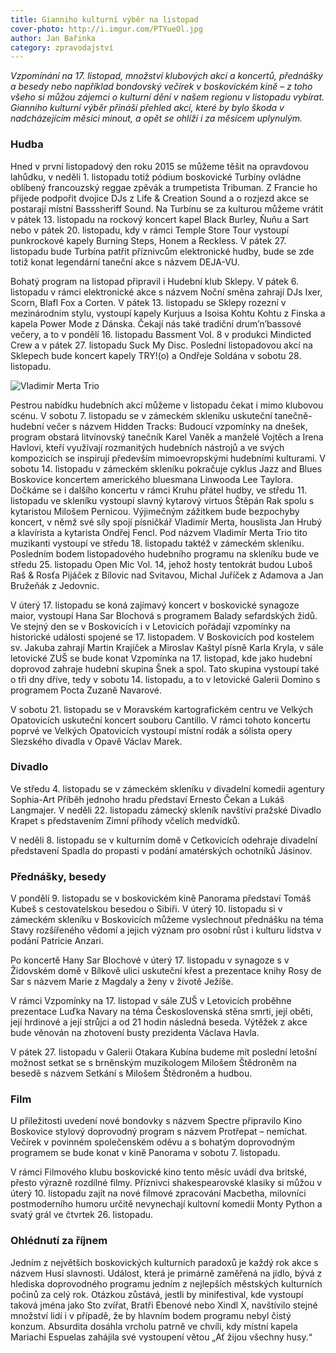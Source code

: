 ```yaml
---
title: Gianniho kulturní výběr na listopad
cover-photo: http://i.imgur.com/PTYueOl.jpg
author: Jan Bařinka
category: zpravodajství
---
```


*Vzpomínání na 17. listopad, množství klubových akcí a koncertů, přednášky a besedy nebo například bondovský večírek v boskovickém kině – z toho všeho si můžou zájemci o kulturní dění v našem regionu v listopadu vybírat. Gianniho kulturní výběr přináší přehled akcí, které by bylo škoda v nadcházejícím měsíci minout, a opět se ohlíží i za měsícem uplynulým.*

### Hudba

Hned v první listopadový den roku 2015 se můžeme těšit na opravdovou lahůdku, v neděli 1. listopadu totiž pódium boskovické Turbíny ovládne oblíbený francouzský reggae zpěvák a trumpetista Tribuman. Z Francie ho přijede podpořit dvojice DJs z Life & Creation Sound a o rozjezd akce se postarají místní Basssheriff Sound. Na Turbínu se za kulturou můžeme vrátit v pátek 13. listopadu na rockový koncert kapel Black Burley, Ňuňu a Sart nebo v pátek 20. listopadu, kdy v rámci Temple Store Tour vystoupí punkrockové kapely Burning Steps, Honem a Reckless. V pátek 27. listopadu bude Turbína patřit příznivcům elektronické hudby, bude se zde totiž konat legendární taneční akce s názvem DEJA-VU.

Bohatý program na listopad připravil i Hudební klub Sklepy. V pátek 6. listopadu v rámci elektronické akce s názvem Noční směna zahrají DJs Ixer, Scorn, Blafl Fox a Corten. V pátek 13. listopadu se Sklepy rozezní v mezinárodním stylu, vystoupí kapely Kurjuus a Isoisa Kohtu Kohtu z Finska a kapela Power Mode z Dánska. Čekají nás také tradiční drum’n’bassové večery, a to v pondělí 16. listopadu Bassment Vol. 8 v produkci Mindicted Crew a v pátek 27. listopadu Suck My Disc. Poslední listopadovou akcí na Sklepech bude koncert kapely TRY!(o) a Ondřeje Soldána v sobotu 28. listopadu.

<img src="http://i.imgur.com/PTYueOl.jpg" alt="Vladimír Merta Trio" class="img-responsive">

Pestrou nabídku hudebních akcí můžeme v listopadu čekat i mimo klubovou scénu. V sobotu 7. listopadu se v zámeckém skleníku uskuteční tanečně-hudební večer s názvem Hidden Tracks: Budoucí vzpomínky na dnešek, program obstará litvínovský tanečník Karel Vaněk a manželé Vojtěch a Irena Havlovi, kteří využívají rozmanitých hudebních nástrojů a ve svých kompozicích se inspirují především mimoevropskými hudebními kulturami. V sobotu 14. listopadu v zámeckém skleníku pokračuje cyklus Jazz and Blues Boskovice koncertem amerického bluesmana Linwooda Lee Taylora. Dočkáme se i dalšího koncertu v rámci Kruhu přátel hudby, ve středu 11. listopadu ve skleníku vystoupí slavný kytarový virtuos Štěpán Rak spolu s kytaristou Milošem Pernicou. Výjimečným zážitkem bude bezpochyby koncert, v němž své síly spojí písničkář Vladimír Merta, houslista Jan Hrubý a klavírista a kytarista Ondřej Fencl. Pod názvem Vladimír Merta Trio tito muzikanti vystoupí ve středu 18. listopadu taktéž v zámeckém skleníku. Posledním bodem listopadového hudebního programu na skleníku bude ve středu 25. listopadu Open Mic Vol. 14, jehož hosty tentokrát budou Luboš Raš & Rosťa Pijáček z Bílovic nad Svitavou, Michal Juříček z Adamova a Jan Bružeňák z Jedovnic.

V úterý 17. listopadu se koná zajímavý koncert v boskovické synagoze maior, vystoupí Hana Sar Blochová s programem Balady sefardských židů. Ve stejný den se v Boskovicích i v Letovicích pořádají vzpomínky na historické události spojené se 17. listopadem. V Boskovicích pod kostelem sv. Jakuba zahrají Martin Krajíček a Miroslav Kaštyl písně Karla Kryla, v sále letovické ZUŠ se bude konat Vzpomínka na 17. listopad, kde jako hudební doprovod zahraje hudební skupina Šnek a spol. Tato skupina vystoupí také o tři dny dříve, tedy v sobotu 14. listopadu, a to v letovické Galerii Domino s programem Pocta Zuzaně Navarové.

V sobotu 21. listopadu se v Moravském kartografickém centru ve Velkých Opatovicích uskuteční koncert souboru Cantillo. V rámci tohoto koncertu poprvé ve Velkých Opatovicích vystoupí místní rodák a sólista opery Slezského divadla v Opavě Václav Marek.
 
### Divadlo

Ve středu 4. listopadu se v zámeckém skleníku v divadelní komedii agentury Sophia-Art Příběh jednoho hradu představí Ernesto Čekan a Lukáš Langmajer. V neděli 22. listopadu zámecký skleník navštíví pražské Divadlo Krapet s představením Zimní příhody včelích medvídků.

V neděli 8. listopadu se v kulturním domě v Cetkovicích odehraje divadelní představení Spadla do propasti v podání amatérských ochotníků Jásinov.

### Přednášky, besedy

V pondělí 9. listopadu se v boskovickém kině Panorama představí Tomáš Kubeš s cestovatelskou besedou o Sibiři. V úterý 10. listopadu si v zámeckém skleníku v Boskovicích můžeme vyslechnout přednášku na téma Stavy rozšířeného vědomí a jejich význam pro osobní růst i kulturu lidstva v podání Patricie Anzari.

Po koncertě Hany Sar Blochové v úterý 17. listopadu v synagoze s v Židovském domě v Bílkově ulici uskuteční křest a prezentace knihy Rosy de Sar s názvem Marie z Magdaly a ženy v životě Ježíše.

V rámci Vzpomínky na 17. listopad v sále ZUŠ v Letovicích proběhne prezentace Luďka Navary na téma Československá stěna smrti, její oběti, její hrdinové a její strůjci a od 21 hodin následná beseda. Výtěžek z akce bude věnován na zhotovení busty prezidenta Václava Havla.

V pátek 27. listopadu v Galerii Otakara Kubína budeme mít poslední letošní možnost setkat se s brněnským muzikologem Milošem Štědroněm na besedě s názvem Setkání s Milošem Štědroněm a hudbou.

### Film

U příležitosti uvedení nové bondovky s názvem Spectre připravilo Kino Boskovice stylový doprovodný program s názvem Protřepat – nemíchat. Večírek v povinném společenském oděvu a s bohatým doprovodným programem se bude konat v kině Panorama v sobotu 7. listopadu.

V rámci Filmového klubu boskovické kino tento měsíc uvádí dva britské, přesto výrazně rozdílné filmy. Příznivci shakespearovské klasiky si můžou v úterý 10. listopadu zajít na nové filmové zpracování Macbetha, milovníci postmoderního humoru určitě nevynechají kultovní komedii Monty Python a svatý grál ve čtvrtek 26. listopadu.

### Ohlédnutí za říjnem

Jedním z největších boskovických kulturních paradoxů je každý rok akce s názvem Husí slavnosti. Událost, která je primárně zaměřená na jídlo, bývá z hlediska doprovodného programu jedním z nejlepších městských kulturních počinů za celý rok. Otázkou zůstává, jestli by minifestival, kde vystoupí taková jména jako Sto zvířat, Bratři Ebenové nebo Xindl X, navštívilo stejné množství lidí i v případě, že by hlavním bodem programu nebyl čistý konzum. Absurdita dosáhla vrcholu patrně ve chvíli, kdy místní kapela Mariachi Espuelas zahájila své vystoupení větou „Ať žijou všechny husy.“